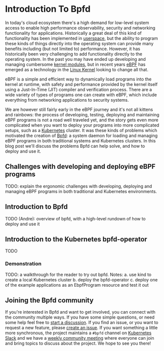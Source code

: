 # Introduction To Bpfd

In today's cloud ecosystem there's a high demand for low-level system access
to enable high performance observability, security and networking functionality
for applications. Historically a great deal of this kind of functionality has
been implemented in [userspace], but the ability to program these kinds of
things directly into the operating system can provide many benefits including
(but not limited to) performance. However, it has historically been very
challenging to add functionality directly to the operating system. In the past
you may have ended up developing and managing cumbersome [kernel modules][kmod],
but in recent years [eBPF] has emerged as a technology in the
[Linux Kernel][linux] looking to change all that.

eBPF is a simple and efficient way to dynamically load programs into the kernel
at runtime, with safety and performance provided by the kernel itself using a
Just-In-Time (JIT) compiler and verification process. There are a wide variety
of types of programs one can create with eBPF, which include everything from
networking applications to security systems.

We are however still fairly early in the eBPF journey and it's not all kittens
and rainbows: the process of developing, testing, deploying and maintaining
eBPF programs is not a road well traveled yet, and the story gets even more
complicated when you want to deploy your programs into more complicated setups,
such as a [Kubernetes] cluster. It was these kinds of problems which
motivated the creation of [Bpfd]: a system daemon for loading and managing eBPF
programs in both traditional systems and Kubernetes clusters. In this blog post
we'll discuss the problems Bpfd can help solve, and how to deploy and use it.

[userspace]:https://en.wikipedia.org/wiki/User_space_and_kernel_space
[kmod]:https://wiki.archlinux.org/title/Kernel_module
[eBPF]:https://ebpf.io
[linux]:https://kernel.org
[Kubernetes]:https://kubernetes.io
[Bpfd]:https://bpfd.dev

## Challenges with developing and deploying eBPF programs

TODO: explain the ergonomic challenges with developing, deploying and
managing eBPF programs in both traditional and Kubernetes environments.

## Introduction to Bpfd

TODO (Andre): overview of bpfd, with a high-level rundown of how to deploy and use it

## Introduction to the Kubernetes bpfd-operator

TODO

### Demonstration

TODO: a walkthrough for the reader to try out bpfd. Notes:
  a. use kind to create a local Kubernetes cluster
  b. deploy the bpfd-operator
  c. deploy one of the example applications as an EbpfProgram resource and test it out

## Joining the Bpfd community

If you're interested in Bpfd and want to get involved, you can connect with the
community multiple ways. If you have some simple questions, or need some help
feel free to [start a discussion][bpfd-disc]. If you find an issue, or you want
to request a new feature, please [create an issue][bpfd-iss]. If you want
something a little more synchronous, the project maintains a `#bpfd` channel on
[Kubernetes Slack][k8s-slack] and we have a [weekly community meeting][sync]
where everyone can join and bring topics to discuss about the project. We hope
to see you there!

[bpfd-disc]:https://github.com/bpfd-dev/bpfd/discussions/new/choose
[bpfd-iss]:https://github.com/bpfd-dev/bpfd/issues/new
[k8s-slack]:https://kubernetes.slack.com
[sync]:https://bpfd.dev/governance/meetings/
